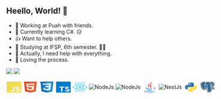 ## Heello, World! 👋
- 💼 Working at Puah with friends.
- 🌱 Currently learning C#. 😥
- 👍 Want to help others.
- 📖 Studying at IFSP, 6th semester. 👨‍🎓
- 🤔 Actually, I need help with everything.
- 💙 Loving the process.

<div>
  <img height="180em" src="https://github-readme-stats.vercel.app/api?username=wagnerchr&show_icons=true&layout=compact&theme=dracula"") /> 
  <img height="180em" src="https://github-readme-stats.vercel.app/api/top-langs/?username=wagnerchr&layout=compact&theme=dracula" />
<div>
<br/>
<div style="width: 1000px;">
  <img align="center" alt="JavaScript" height="30" width="40" src="https://raw.githubusercontent.com/devicons/devicon/master/icons/javascript/javascript-plain.svg" />
  <img align="center" alt="HTML" height="30" width="40" src="https://raw.githubusercontent.com/devicons/devicon/master/icons/html5/html5-original.svg" />
  <img  align="center" alt="CSS" height="30" width="40" src="https://raw.githubusercontent.com/devicons/devicon/master/icons/css3/css3-original.svg" />
  <img align="center" alt="Java" height="30" width="40" src="https://raw.githubusercontent.com/devicons/devicon/master/icons/typescript/typescript-original.svg" />
  <img align="center" alt="Java" height="30" width="40" src="https://raw.githubusercontent.com/devicons/devicon/master/icons/react/react-original.svg" />

  <img align="center" alt="NodeJs" height="30" width="40" src="https://cdn.jsdelivr.net/gh/devicons/devicon/icons/nodejs/nodejs-plain.svg" />
  <img align="center" alt="NodeJs" height="30" width="40" src="https://cdn.jsdelivr.net/gh/devicons/devicon/icons/csharp/csharp-plain.svg" />
  <img align="center" alt="Java" height="30" width="40" src="https://raw.githubusercontent.com/devicons/devicon/master/icons/java/java-original.svg" />
  <img align="center" alt="NestJs" height="30" width="40" src="https://cdn.jsdelivr.net/gh/devicons/devicon/icons/nestjs/nestjs-plain.svg" />
  <img align="center" alt="Java" height="30" width="40" src="https://raw.githubusercontent.com/devicons/devicon/master/icons/python/python-original.svg" />
  <img align="center" alt="MySql" height="30" width="40" src="https://raw.githubusercontent.com/devicons/devicon/master/icons/postgresql/postgresql-original.svg" />
<div>
